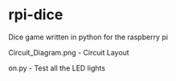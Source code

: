# rpi-dice
Dice game written in python for the raspberry pi

Circuit_Diagram.png - Circuit Layout

on.py - Test all the LED lights


